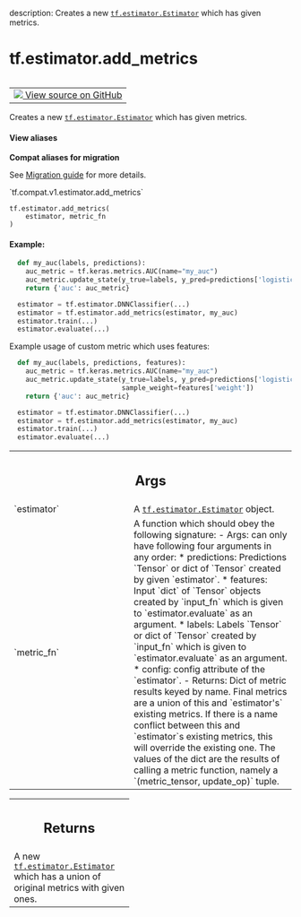 description: Creates a new <a href="../../tf/estimator/Estimator.md"><code>tf.estimator.Estimator</code></a> which has given metrics.

<div itemscope itemtype="http://developers.google.com/ReferenceObject">
<meta itemprop="name" content="tf.estimator.add_metrics" />
<meta itemprop="path" content="Stable" />
</div>

# tf.estimator.add_metrics

<!-- Insert buttons and diff -->

<table class="tfo-notebook-buttons tfo-api nocontent" align="left">
<td>
  <a target="_blank" href="https://github.com/tensorflow/estimator/tree/master/tensorflow_estimator/python/estimator/extenders.py#L29-L100">
    <img src="https://www.tensorflow.org/images/GitHub-Mark-32px.png" />
    View source on GitHub
  </a>
</td>
</table>



Creates a new <a href="../../tf/estimator/Estimator.md"><code>tf.estimator.Estimator</code></a> which has given metrics.

<section class="expandable">
  <h4 class="showalways">View aliases</h4>
  <p>
<b>Compat aliases for migration</b>
<p>See
<a href="https://www.tensorflow.org/guide/migrate">Migration guide</a> for
more details.</p>
<p>`tf.compat.v1.estimator.add_metrics`</p>
</p>
</section>

<pre class="devsite-click-to-copy prettyprint lang-py tfo-signature-link">
<code>tf.estimator.add_metrics(
    estimator, metric_fn
)
</code></pre>



<!-- Placeholder for "Used in" -->


#### Example:



```python
  def my_auc(labels, predictions):
    auc_metric = tf.keras.metrics.AUC(name="my_auc")
    auc_metric.update_state(y_true=labels, y_pred=predictions['logistic'])
    return {'auc': auc_metric}

  estimator = tf.estimator.DNNClassifier(...)
  estimator = tf.estimator.add_metrics(estimator, my_auc)
  estimator.train(...)
  estimator.evaluate(...)
```
Example usage of custom metric which uses features:

```python
  def my_auc(labels, predictions, features):
    auc_metric = tf.keras.metrics.AUC(name="my_auc")
    auc_metric.update_state(y_true=labels, y_pred=predictions['logistic'],
                            sample_weight=features['weight'])
    return {'auc': auc_metric}

  estimator = tf.estimator.DNNClassifier(...)
  estimator = tf.estimator.add_metrics(estimator, my_auc)
  estimator.train(...)
  estimator.evaluate(...)
```

<!-- Tabular view -->
 <table class="responsive fixed orange">
<colgroup><col width="214px"><col></colgroup>
<tr><th colspan="2"><h2 class="add-link">Args</h2></th></tr>

<tr>
<td>
`estimator`
</td>
<td>
A <a href="../../tf/estimator/Estimator.md"><code>tf.estimator.Estimator</code></a> object.
</td>
</tr><tr>
<td>
`metric_fn`
</td>
<td>
A function which should obey the following signature:
- Args: can only have following four arguments in any order:
  * predictions: Predictions `Tensor` or dict of `Tensor` created by given
    `estimator`.
  * features: Input `dict` of `Tensor` objects created by `input_fn` which
    is given to `estimator.evaluate` as an argument.
  * labels:  Labels `Tensor` or dict of `Tensor` created by `input_fn`
    which is given to `estimator.evaluate` as an argument.
  * config: config attribute of the `estimator`.
 - Returns: Dict of metric results keyed by name. Final metrics are a
   union of this and `estimator's` existing metrics. If there is a name
   conflict between this and `estimator`s existing metrics, this will
   override the existing one. The values of the dict are the results of
   calling a metric function, namely a `(metric_tensor, update_op)` tuple.
</td>
</tr>
</table>



<!-- Tabular view -->
 <table class="responsive fixed orange">
<colgroup><col width="214px"><col></colgroup>
<tr><th colspan="2"><h2 class="add-link">Returns</h2></th></tr>
<tr class="alt">
<td colspan="2">
A new <a href="../../tf/estimator/Estimator.md"><code>tf.estimator.Estimator</code></a> which has a union of original metrics with
given ones.
</td>
</tr>

</table>

